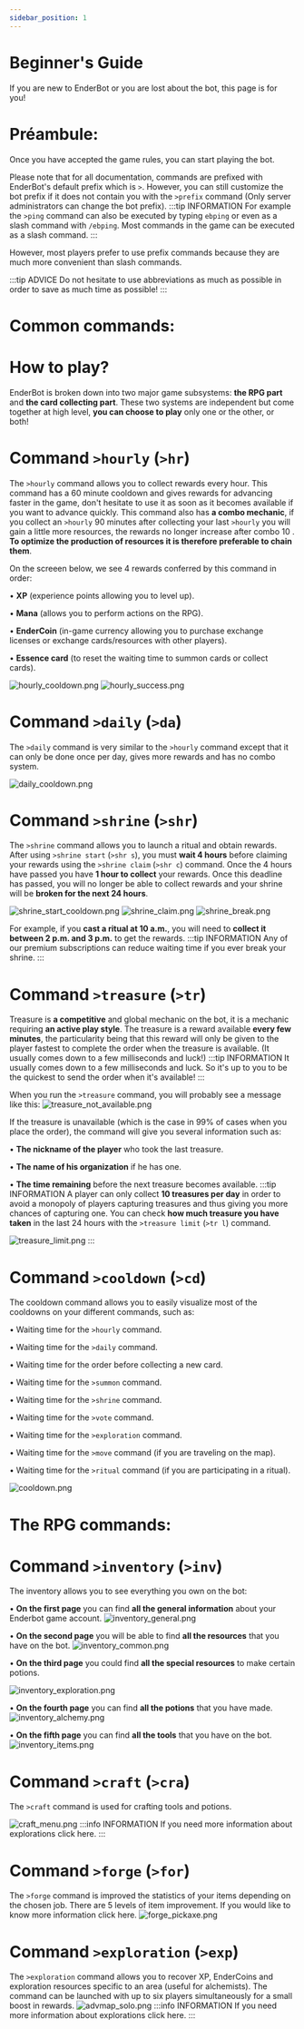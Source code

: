 ```yaml
---
sidebar_position: 1
---
```


# Beginner's Guide

If you are new to EnderBot or you are lost about the bot, this page is for you!

# **Préambule:**
Once you have accepted the game rules, you can start playing the bot.

Please note that for all documentation, commands are prefixed with EnderBot's default prefix which is `>`. However, you can still customize the bot prefix if it does not contain you with the `>prefix` command (Only server administrators can change the bot prefix).
:::tip INFORMATION
For example the `>ping` command can also be executed by typing `ebping` or even as a slash command with `/ebping`.
Most commands in the game can be executed as a slash command.
:::

However, most players prefer to use prefix commands because they are much more convenient than slash commands.

:::tip ADVICE
Do not hesitate to use abbreviations as much as possible in order to save as much time as possible!
:::
# Common commands:                           

# How to play?
EnderBot is broken down into two major game subsystems: **the RPG part** and **the card collecting part**. These two systems are independent but come together at high level, **you can choose to play** only one or the other, or both!

# Command `>hourly` (`>hr`)
The `>hourly` command allows you to collect rewards every hour.
This command has a 60 minute cooldown and gives rewards for advancing faster in the game, don't hesitate to use it as soon as it becomes available if you want to advance quickly.
This command also has **a combo mechanic**, if you collect an `>hourly` 90 minutes after collecting your last `>hourly` you will gain a little more resources, the rewards no longer increase after combo 10 . **To optimize the production of resources it is therefore preferable to chain them**.

On the screeen below, we see 4 rewards conferred by this command in order:

• **XP** (experience points allowing you to level up).

• **Mana** (allows you to perform actions on the RPG).

• **EnderCoin** (in-game currency allowing you to purchase exchange licenses or exchange cards/resources with other players).

• **Essence card** (to reset the waiting time to summon cards or collect cards).

![hourly_cooldown.png](/img/commands_example/hourly_cooldown.png)
![hourly_success.png](/img/commands_example/hourly_success.png)

# Command `>daily` (`>da`)
The `>daily` command is very similar to the `>hourly` command except that it can only be done once per day, gives more rewards and has no combo system.

![daily_cooldown.png](/img/commands_example/daily_cooldown.png)

# Command `>shrine` (`>shr`)
The `>shrine` command allows you to launch a ritual and obtain rewards.
After using `>shrine start` (`>shr s`), you must **wait 4 hours** before claiming your rewards using the `>shrine claim` (`>shr c`) command. Once the 4 hours have passed you have **1 hour to collect** your rewards. Once this deadline has passed, you will no longer be able to collect rewards and your shrine will be **broken for the next 24 hours**.

![shrine_start_cooldown.png](/img/commands_example/shrine_start_cooldown.png)
![shrine_claim.png](/img/commands_example/shrine_claim.png)
![shrine_break.png](/img/commands_example/shrine_break.png)

For example, if you **cast a ritual at 10 a.m.**, you will need to **collect it between 2 p.m. and 3 p.m.** to get the rewards.
:::tip INFORMATION
Any of our premium subscriptions can reduce waiting time if you ever break your shrine.
:::

# Command `>treasure` (`>tr`)
Treasure is **a competitive** and global mechanic on the bot, it is a mechanic requiring **an active play style**.
The treasure is a reward available **every few minutes**, the particularity being that this reward will only be given to the player fastest to complete the order when the treasure is available. (It usually comes down to a few milliseconds and luck!)
:::tip INFORMATION
It usually comes down to a few milliseconds and luck. So it's up to you to be the quickest to send the order when it's available!
:::

When you run the `>treasure` command, you will probably see a message like this:
![treasure_not_available.png](/img/commands_example/treasure_not_available.png)

If the treasure is unavailable (which is the case in 99% of cases when you place the order),
the command will give you several information such as:

• **The nickname of the player** who took the last treasure.

• **The name of his organization** if he has one.

• **The time remaining** before the next treasure becomes available.
:::tip INFORMATION
A player can only collect **10 treasures per day** in order to avoid a monopoly of players capturing treasures and thus giving you more chances of capturing one. You can check **how much treasure you have taken** in the last 24 hours with the `>treasure limit` (`>tr l`) command.

![treasure_limit.png](/img/commands_example/treasure_limit.png)
:::

# Command `>cooldown` (`>cd`)
The cooldown command allows you to easily visualize most of the cooldowns on your different commands, such as:

• Waiting time for the `>hourly` command.

• Waiting time for the `>daily` command.

• Waiting time for the order before collecting a new card.

• Waiting time for the `>summon` command.

• Waiting time for the `>shrine` command.

• Waiting time for the `>vote` command.

• Waiting time for the `>exploration` command.

• Waiting time for the `>move` command (if you are traveling on the map).

• Waiting time for the `>ritual` command (if you are participating in a ritual).

![cooldown.png](/img/commands_example/cooldown.png)


# The RPG commands:      
# Command `>inventory` (`>inv`)
The inventory allows you to see everything you own on the bot:

• **On the first page** you can find **all the general information** about your Enderbot game account.
![inventory_general.png](/img/commands_example/inventory_general.png)

• **On the second page** you will be able to find **all the resources** that you have on the bot.
![inventory_common.png](/img/commands_example/inventory_common.png)

• **On the third page** you could find **all the special resources** to make certain potions.

![inventory_exploration.png](/img/commands_example/inventory_exploration.png)

• **On the fourth page** you can find **all the potions** that you have made.
![inventory_alchemy.png](/img/commands_example/inventory_alchemy.png)

• **On the fifth page** you can find **all the tools** that you have on the bot.
![inventory_items.png](/img/commands_example/inventory_items.png)


# Command `>craft` (`>cra`)
The `>craft` command is used for crafting tools and potions.

![craft_menu.png](/img/commands_example/craft_menu.png)
:::info INFORMATION
If you need more information about explorations click here.
:::

# Command `>forge` (`>for`)
The `>forge` command is improved the statistics of your items depending on the chosen job. There are 5 levels of item improvement. If you would like to know more information click here.
![forge_pickaxe.png](/img/commands_example/forge_pickaxe.png)

# Command `>exploration` (`>exp`)
The `>exploration` command allows you to recover XP, EnderCoins and exploration resources specific to an area (useful for alchemists).
The command can be launched with up to six players simultaneously for a small boost in rewards.
![advmap_solo.png](/img/commands_example/advmap_solo.png)
:::info INFORMATION
If you need more information about explorations click here.
:::